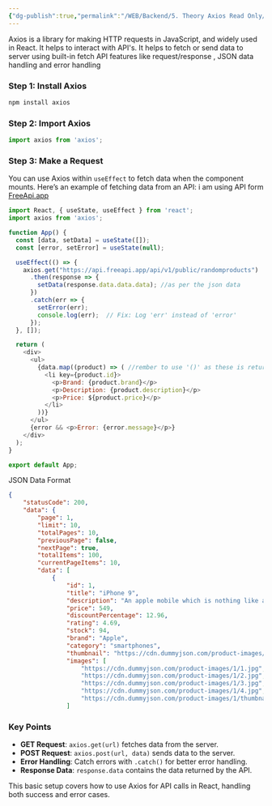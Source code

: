 ```yaml
---
{"dg-publish":true,"permalink":"/WEB/Backend/5. Theory Axios Read Only/","created":"2024-11-06T14:43:25.606+05:30"}
---
```



Axios is a library for making HTTP requests in JavaScript, and widely used in React.
It helps to interact with API's. It helps to fetch or send data to server using built-in fetch API features like request/response , JSON data handling and error handling

### Step 1: Install Axios
```bash
npm install axios
```

### Step 2: Import Axios
```javascript
import axios from 'axios';
```

### Step 3: Make a Request
You can use Axios within `useEffect` to fetch data when the component mounts. Here’s an example of fetching data from an API:
i am using API form [FreeApi.app](https://freeapi.app/)

```javascript
import React, { useState, useEffect } from 'react';
import axios from 'axios';

function App() {
  const [data, setData] = useState([]);
  const [error, setError] = useState(null);

  useEffect(() => {
    axios.get("https://api.freeapi.app/api/v1/public/randomproducts")
      .then(response => {
        setData(response.data.data.data); //as per the json data
      })
      .catch(err => {
        setError(err);
        console.log(err);  // Fix: Log 'err' instead of 'error'
      });
  }, []);

  return (
    <div>
      <ul>
        {data.map((product) => ( //rember to use '()' as these is return brackets
          <li key={product.id}>
            <p>Brand: {product.brand}</p>
            <p>Description: {product.description}</p>
            <p>Price: ${product.price}</p>
          </li>
        ))}
      </ul>
      {error && <p>Error: {error.message}</p>}
    </div>
  );
}

export default App;

```

JSON Data Format
```json
{
    "statusCode": 200,
    "data": {
        "page": 1,
        "limit": 10,
        "totalPages": 10,
        "previousPage": false,
        "nextPage": true,
        "totalItems": 100,
        "currentPageItems": 10,
        "data": [
            {
                "id": 1,
                "title": "iPhone 9",
                "description": "An apple mobile which is nothing like apple",
                "price": 549,
                "discountPercentage": 12.96,
                "rating": 4.69,
                "stock": 94,
                "brand": "Apple",
                "category": "smartphones",
                "thumbnail": "https://cdn.dummyjson.com/product-images/1/thumbnail.jpg",
                "images": [
                    "https://cdn.dummyjson.com/product-images/1/1.jpg",
                    "https://cdn.dummyjson.com/product-images/1/2.jpg",
                    "https://cdn.dummyjson.com/product-images/1/3.jpg",
                    "https://cdn.dummyjson.com/product-images/1/4.jpg",
                    "https://cdn.dummyjson.com/product-images/1/thumbnail.jpg"
                ]
```
### Key Points
- **GET Request**: `axios.get(url)` fetches data from the server.
- **POST Request**: `axios.post(url, data)` sends data to the server.
- **Error Handling**: Catch errors with `.catch()` for better error handling.
- **Response Data**: `response.data` contains the data returned by the API.

This basic setup covers how to use Axios for API calls in React, handling both success and error cases.